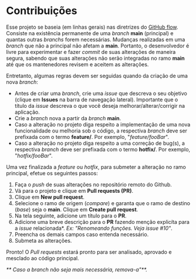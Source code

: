 # Contribuições

Esse projeto se baseia (em linhas gerais) nas diretrizes do [GitHub flow](https://guides.github.com/introduction/flow/index.html). Consiste na existência permanente de uma *branch* **main** (principal) e quantas outras *branchs* forem necessárias. Mudanças realizadas em uma *branch* que não a principal não afetam a **main**. Portanto, o desenvolvedor é livre para experimentar e fazer *commit* de suas alterações de maneira segura, sabendo que suas alterações não serão integradas no ramo **main** até que os mantenedores revisem e aceitem as alterações.

Entretanto, algumas regras devem ser seguidas quando da criação de uma nova *branch*:

- Antes de criar uma *branch*, crie uma *issue* que descreva o seu objetivo (clique em **Issues** na barra de navegação lateral). Importante que o título da *issue* descreva o que você deseja melhorar/alterar/corrigir na aplicação.
- Crie a *branch* nova a partir da *branch* **main**.
- Caso a alteração no projeto diga respeito a implementação de uma nova funcionalidade ou melhoria sob o código, a respectiva *branch* deve ser prefixada com o termo **feature/**. Por exemplo, "*feature/fooBar*".
- Caso a alteração no projeto diga respeito a uma correção de bug(s), a respectiva *branch* deve ser prefixada com o termo **hotfix/**. Por exemplo, "*hotfix/fooBar*".

Uma vez finalizada a *feature* ou *hotfix*, para submeter a alteração no ramo principal, efetue os seguintes passos:

1. Faça o *push* de suas alterações no repositório remoto do Github.
2. Vá para o projeto e clique em **Pull requests (PR)**.
3. Clique em **New pull request**.
4. Selecione o ramo de origem (*compare*) e garanta que o ramo de destino (*base*) seja o **main**. Clique em **Create pull request**.
5. Na tela seguinte, adicione um título para o **PR**.
6. Adicione uma breve descrição para o **PR** fazendo menção explicíta para a *issue* relacionada*. _Ex: "Renomeando funções. Veja issue #10"_.
7. Preencha os demais campos caso entenda necessário.
8. Submeta as alterações.

Pronto! O *Pull requests* estará pronto para ser analisado, aprovado e mesclado ao código principal.

_** Caso a *branch* não seja mais necessária, remova-a"**._
